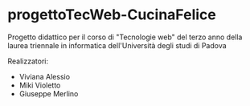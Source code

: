 # progettoTecWeb-CucinaFelice

Progetto didattico per il corso di "Tecnologie web" del terzo anno della laurea triennale in informatica dell'Università degli studi di Padova

Realizzatori:
- Viviana Alessio
- Miki Violetto
- Giuseppe Merlino
